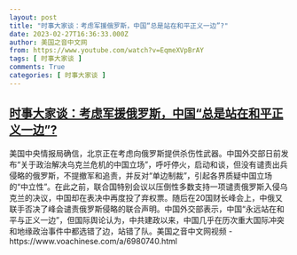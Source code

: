 ```yaml
---
layout: post
title: "时事大家谈：考虑军援俄罗斯，中国“总是站在和平正义一边”?"
date: 2023-02-27T16:36:33.000Z
author: 美国之音中文网
from: https://www.youtube.com/watch?v=EqmeXVpBrAY
tags: [ 时事大家谈 ]
comments: True
categories: [ 时事大家谈 ]
---
```

<!--1677515793000-->
[时事大家谈：考虑军援俄罗斯，中国“总是站在和平正义一边”?](https://www.youtube.com/watch?v=EqmeXVpBrAY)
------

<div>
美国中央情报局确信，北京正在考虑向俄罗斯提供杀伤性武器。中国外交部日前发布“关于政治解决乌克兰危机的中国立场”，呼吁停火，启动和谈，但没有谴责出兵侵略的俄罗斯，不提撤军和追责，并反对“单边制裁”，引起各界质疑中国立场的“中立性”。在此之前，联合国特别会议以压倒性多数支持一项谴责俄罗斯入侵乌克兰的决议，中国却在表决中再度投了弃权票。随后在20国财长峰会上，中俄又联手否决了峰会谴责俄罗斯侵略的联合声明。中国外交部表示，中国“永远站在和平与正义一边”，但国际舆论认为，中共建政以来，中国几乎在历次重大国际冲突和地缘政治事件中都选错了边，站错了队。美国之音中文网视频 - https://www.voachinese.com/a/6980740.html
</div>

